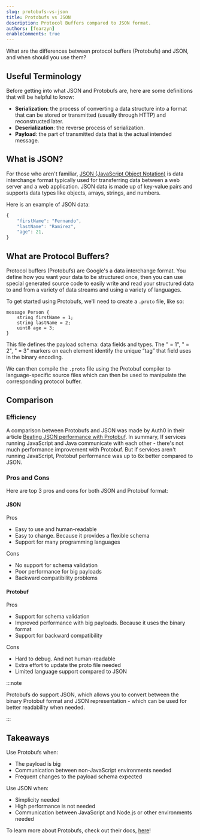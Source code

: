 ```yaml
---
slug: protobufs-vs-json
title: Protobufs vs JSON
description: Protocol Buffers compared to JSON format.
authors: [fearzyn]
enableComments: true
---
```


What are the differences between protocol buffers (Protobufs) and JSON, and when should you use them?

<!-- truncate -->

## Useful Terminology

Before getting into what JSON and Protobufs are, here are some definitions that will be helpful to know:
- **Serialization**: the process of converting a data structure into a format that can be stored or transmitted (usually through HTTP) and reconstructed later.
- **Deserialization**: the reverse process of serialization.
- **Payload**: the part of transmitted data that is the actual intended message.

## What is JSON?

For those who aren't familiar, [JSON (JavaScript Object Notation)](https://www.json.org/json-en.html) is data interchange format typically used for transferring data between a web server and a web application. JSON data is made up of key-value pairs and supports data types like objects, arrays, strings, and numbers. 

Here is an example of JSON data:
```JavaScript
{
    "firstName": "Fernando",
    "lastName": "Ramirez",
    "age": 21,
}
```

## What are Protocol Buffers?

Protocol buffers (Protobufs) are Google's a data interchange format. You define how you want your data to be structured once, then you can use special generated source code to easily write and read your structured data to and from a variety of data streams and using a variety of languages. 

To get started using Protobufs, we'll need to create a `.proto` file, like so:
```
message Person {
    string firstName = 1;
    string lastName = 2;
    uint8 age = 3;
}
```

This file defines the payload schema: data fields and types. The " = 1", " = 2", " = 3" markers on each element identify the unique “tag” that field uses in the binary encoding. 

We can then compile the `.proto` file using the Protobuf compiler to language-specific source files which can then be used to manipulate the corresponding protocol buffer. 



## Comparison

### Efficiency
A comparison between Protobufs and JSON was made by Auth0 in their article [Beating JSON performance with Protobuf](https://auth0.com/blog/beating-json-performance-with-protobuf/). In summary, If services running JavaScript and Java communicate with each other - there's not much performance improvement with Protobuf. But if services aren't running JavaScript, Protobuf performance was up to 6x better compared to JSON.

### Pros and Cons

Here are top 3 pros and cons for both JSON and Protobuf format:

#### JSON 

Pros
- Easy to use and human-readable
- Easy to change. Because it provides a flexible schema
- Support for many programming languages

Cons
- No support for schema validation
- Poor performance for big payloads
- Backward compatibility problems

#### Protobuf 

Pros
- Support for schema validation
- Improved performance with big payloads. Because it uses the binary format
- Support for backward compatibility

Cons
- Hard to debug. And not human-readable
- Extra effort to update the proto file needed
- Limited language support compared to JSON

:::note

Protobufs do support JSON, which allows you to convert between the binary Protobuf format and JSON representation - which can be used for better readability when needed.

:::

## Takeaways

Use Protobufs when:
- The payload is big
- Communication between non-JavaScript environments needed
- Frequent changes to the payload schema expected

Use JSON when:
- Simplicity needed
- High performance is not needed
- Communication between JavaScript and Node.js or other environments needed

To learn more about Protobufs, check out their docs, [here](https://protobuf.dev/)!

<br />